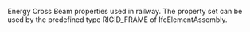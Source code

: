 Energy Cross Beam properties used in railway. The property set can be used by the predefined type RIGID_FRAME of IfcElementAssembly.

<!-- end of short definition -->

